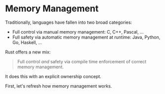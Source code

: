 # Memory Management

Traditionally, languages have fallen into two broad categories:

* Full control via manual memory management: C, C++, Pascal, ...
* Full safety via automatic memory management at runtime: Java, Python, Go, Haskell, ...

Rust offers a new mix:

> Full control *and* safety via compile time enforcement of correct memory
> management.

It does this with an explicit ownership concept.

First, let's refresh how memory management works.
